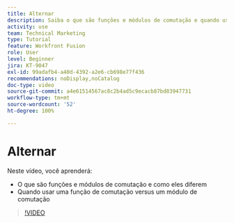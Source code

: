 ```yaml
---
title: Alternar
description: Saiba o que são funções e módulos de comutação e quando usar uma função de comutação versus um módulo de comutação no [!DNL Adobe Workfront Fusion].
activity: use
team: Technical Marketing
type: Tutorial
feature: Workfront Fusion
role: User
level: Beginner
jira: KT-9047
exl-id: 99adafb4-a40d-4392-a2e6-cb698e77f436
recommendations: noDisplay,noCatalog
doc-type: video
source-git-commit: a4e61514567ac8c2b4ad5c9ecacb87bd83947731
workflow-type: tm+mt
source-wordcount: '52'
ht-degree: 100%

---
```


# Alternar

Neste vídeo, você aprenderá:

* O que são funções e módulos de comutação e como eles diferem
* Quando usar uma função de comutação versus um módulo de comutação

>[!VIDEO](https://video.tv.adobe.com/v/335288/?quality=12&learn=on)
